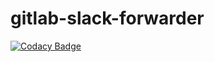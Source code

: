 # gitlab-slack-forwarder
[![Codacy Badge](https://api.codacy.com/project/badge/Grade/c278b308e7fc4504ac8427b4901ded63)](https://app.codacy.com/gh/tkawachi/gitlab-slack-forwarder?utm_source=github.com&utm_medium=referral&utm_content=tkawachi/gitlab-slack-forwarder&utm_campaign=Badge_Grade_Settings)